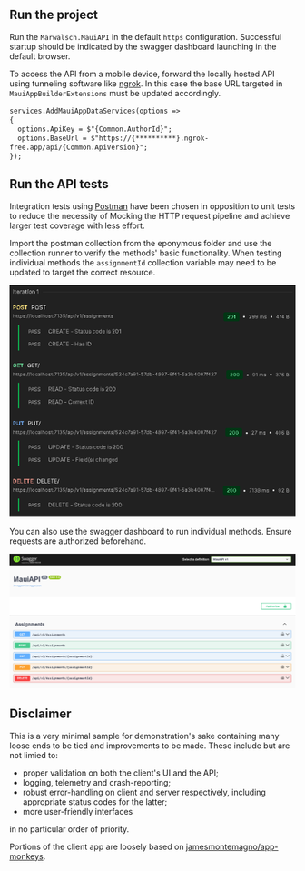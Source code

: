 ## Run the project

Run the `Marwalsch.MauiAPI` in the default `https` configuration. Successful startup should be indicated by the swagger dashboard launching in the default browser.

To access the API from a mobile device, forward the locally hosted API using tunneling software like [ngrok](https://ngrok.com/). In this case the base URL targeted in `MauiAppBuilderExtensions` must be updated accordingly.
```
services.AddMauiAppDataServices(options => 
{
  options.ApiKey = $"{Common.AuthorId}";
  options.BaseUrl = $"https://{**********}.ngrok-free.app/api/{Common.ApiVersion}";
});
```

## Run the API tests

Integration tests using [Postman](https://www.postman.com/) have been chosen in opposition to unit tests to reduce the necessity of Mocking the HTTP request pipeline and achieve larger test coverage with less effort. 

Import the postman collection from the eponymous folder and use the collection runner to verify the methods' basic functionality. When testing individual methods the `assignmentId` collection variable may need to be updated to target the correct resource.

![Postman](docs/postman-testrun.png)

You can also use the swagger dashboard to run individual methods. Ensure requests are authorized beforehand.

![Swagger](docs/swagger-dashboard.png)

## Disclaimer

This is a very minimal sample for demonstration's sake containing many loose ends to be tied and improvements to be made. These include but are not limied to:
* proper validation on both the client's UI and the API;
* logging, telemetry and crash-reporting;
* robust error-handling on client and server respectively, including appropriate status codes for the latter;
* more user-friendly interfaces

in no particular order of priority.

Portions of the client app are loosely based on [jamesmontemagno/app-monkeys](https://github.com/jamesmontemagno/app-monkeys).
